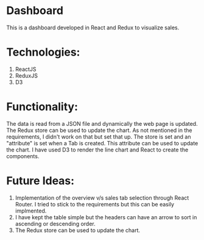 # Dashboard
This is a dashboard developed in React and Redux to visualize sales. 

# Technologies:
1. ReactJS
2. ReduxJS
3. D3

# Functionality:
The data is read from a JSON file and dynamically the web page is updated. The Redux store can be used to update the chart. As not mentioned in the requirements, I didn't work on that but set that up. The store is set and an "attribute" is set when a Tab is created. This attribute can be used to update the chart. I have used D3 to render the line chart and React to create the components. 

# Future Ideas:
1. Implementation of the overview v/s sales tab selection through React Router. I tried to stick to the requirements but this can be easily implmented.
2. I have kept the table simple but the headers can have an arrow to sort in ascending or descending order.
3. The Redux store can be used to update the chart.
